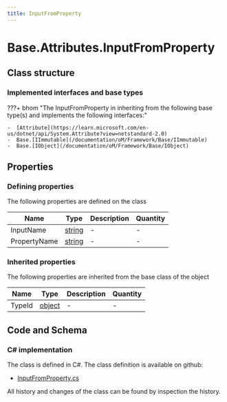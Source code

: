 ```yaml
---
title: InputFromProperty
---
```


# Base.Attributes.InputFromProperty



## Class structure

### Implemented interfaces and base types

???+ bhom "The InputFromProperty in inheriting from the following base type(s) and implements the following interfaces:"

    -  [Attribute](https://learn.microsoft.com/en-us/dotnet/api/System.Attribute?view=netstandard-2.0)
    -  Base.[IImmutable](/documentation/oM/Framework/Base/IImmutable)
    -  Base.[IObject](/documentation/oM/Framework/Base/IObject)


## Properties



### Defining properties

The following properties are defined on the class

| Name             | Type             | Description      | Quantity         |
|------------------|------------------|------------------|------------------|
| InputName | [string](https://learn.microsoft.com/en-us/dotnet/api/System.String?view=netstandard-2.0) | - | - |
| PropertyName | [string](https://learn.microsoft.com/en-us/dotnet/api/System.String?view=netstandard-2.0) | - | - |


### Inherited properties
The following properties are inherited from the base class of the object

| Name             | Type             | Description      | Quantity         |
|------------------|------------------|------------------|------------------|
| TypeId | [object](https://learn.microsoft.com/en-us/dotnet/api/System.Object?view=netstandard-2.0) | - | - |


## Code and Schema

### C# implementation

The class is defined in C#. The class definition is available on github:

- [InputFromProperty.cs](https://github.com/BHoM/BHoM/blob/develop/BHoM/Attributes\InputFromProperty.cs)

All history and changes of the class can be found by inspection the history.
